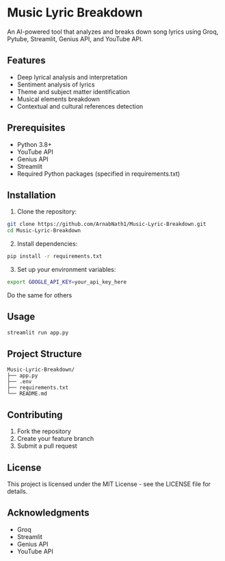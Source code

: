 # Music Lyric Breakdown

An AI-powered tool that analyzes and breaks down song lyrics using Groq, Pytube, Streamlit, Genius API, and YouTube API.

## Features

- Deep lyrical analysis and interpretation
- Sentiment analysis of lyrics
- Theme and subject matter identification
- Musical elements breakdown
- Contextual and cultural references detection

## Prerequisites

- Python 3.8+
- YouTube API
- Genius API
- Streamlit
- Required Python packages (specified in requirements.txt)

## Installation

1. Clone the repository:
```bash
git clone https://github.com/ArnabNath1/Music-Lyric-Breakdown.git
cd Music-Lyric-Breakdown
```

2. Install dependencies:
```bash
pip install -r requirements.txt
```

3. Set up your environment variables:
```bash
export GOOGLE_API_KEY=your_api_key_here
```
Do the same for others

## Usage

```python
streamlit run app.py
```

## Project Structure

```
Music-Lyric-Breakdown/
├── app.py
├── .env
├── requirements.txt
└── README.md
```

## Contributing

1. Fork the repository
2. Create your feature branch
3. Submit a pull request

## License

This project is licensed under the MIT License - see the LICENSE file for details.

## Acknowledgments

- Groq
- Streamlit
- Genius API
- YouTube API

